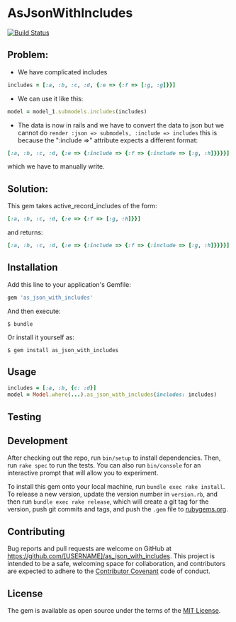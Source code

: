 # AsJsonWithIncludes

[![Build Status](https://travis-ci.org/checkraiser/as_json_with_includes.svg?branch=master)](https://travis-ci.org/checkraiser/as_json_with_includes)

## Problem:

- We have complicated includes

```ruby
includes = [:a, :b, :c, :d, {:e => {:f => [:g, :g]}}]
```

- We can use it like this:

```ruby
model = model_1.submodels.includes(includes)
```

- The data is now in rails and we have to convert the data to json but we cannot do `render :json => submodels, :include => includes`
this is because the ":include =>" attribute expects a different format:

```ruby
[:a, :b, :c, :d, {:e => {:include => {:f => {:include => [:g, :h]}}}}]
```

which we have to manually write.

## Solution: 

This gem takes active_record_includes of the form:

```ruby
[:a, :b, :c, :d, {:e => {:f => [:g, :h]}}]
```

and returns:

```ruby
[:a, :b, :c, :d, {:e => {:include => {:f => {:include => [:g, :h]}}}}]
```

## Installation

Add this line to your application's Gemfile:

```ruby
gem 'as_json_with_includes'
```

And then execute:

    $ bundle

Or install it yourself as:

    $ gem install as_json_with_includes

## Usage

```ruby
includes = [:a, :b, {c: :d}]
model = Model.where(...).as_json_with_includes(includes: includes)
```

## Testing

## Development

After checking out the repo, run `bin/setup` to install dependencies. Then, run `rake spec` to run the tests. You can also run `bin/console` for an interactive prompt that will allow you to experiment.

To install this gem onto your local machine, run `bundle exec rake install`. To release a new version, update the version number in `version.rb`, and then run `bundle exec rake release`, which will create a git tag for the version, push git commits and tags, and push the `.gem` file to [rubygems.org](https://rubygems.org).

## Contributing

Bug reports and pull requests are welcome on GitHub at https://github.com/[USERNAME]/as_json_with_includes. This project is intended to be a safe, welcoming space for collaboration, and contributors are expected to adhere to the [Contributor Covenant](http://contributor-covenant.org) code of conduct.

## License

The gem is available as open source under the terms of the [MIT License](http://opensource.org/licenses/MIT).

